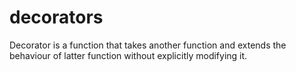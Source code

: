# decorators
Decorator is a function that takes another function and extends the behaviour of latter function without explicitly modifying it.
